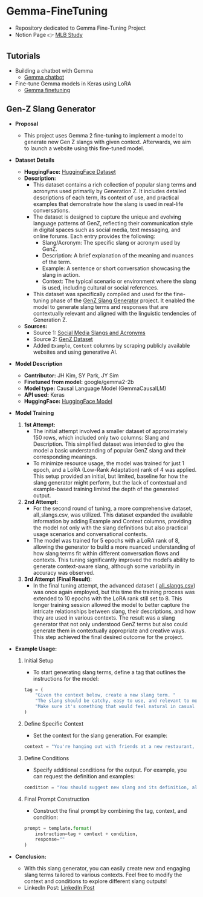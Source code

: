 # Gemma-FineTuning

- Repository dedicated to Gemma Fine-Tuning Project
- Notion Page 👉 [MLB Study](https://www.notion.so/Google-MLB-e9fb1b81889b4edd9a938ea73dfca248)

## Tutorials
- Building a chatbot with Gemma
    - [Gemma chatbot](https://ai.google.dev/gemma/docs/gemma_chat)
- Fine-tune Gemma models in Keras using LoRA
    - [Gemma finetuning](https://ai.google.dev/gemma/docs/lora_tuning)

## Gen-Z Slang Generator
- **Proposal**
    - This project uses Gemma 2 fine-tuning to implement a model to generate new Gen Z slangs with given context. Afterwards, we aim to launch a website using this fine-tuned model. 

- **Dataset Details**
    - **HuggingFace:** [HuggingFace Dataset](https://huggingface.co/datasets/SeoyeonPark1223/genz-slangs)
    - **Description:**
        - This dataset contains a rich collection of popular slang terms and acronyms used primarily by Generation Z. It includes detailed descriptions of each term, its context of use, and practical examples that demonstrate how the slang is used in real-life conversations.
        - The dataset is designed to capture the unique and evolving language patterns of GenZ, reflecting their communication style in digital spaces such as social media, text messaging, and online forums. Each entry provides the following:
            - Slang/Acronym: The specific slang or acronym used by GenZ.
            - Description: A brief explanation of the meaning and nuances of the term.
            - Example: A sentence or short conversation showcasing the slang in action. 
            - Context: The typical scenario or environment where the slang is used, including cultural or social references. 
        - This dataset was specifically compiled and used for the fine-tuning phase of the [GenZ Slang Generator](https://huggingface.co/SeoyeonPark1223/genz-slang-generator) project. It enabled the model to generate slang terms and responses that are contextually relevant and aligned with the linguistic tendencies of Generation Z.
    - **Sources:**
        - Source 1: [Social Media Slangs and Acronyms](https://www.kaggle.com/datasets/rizdelhi/socialmediaabbrevations)
        - Source 2: [GenZ Dataset](https://github.com/kaspercools/genz-dataset.git)
        - Added `Example`, `Context` columns by scraping publicly available websites and using generative AI.

- **Model Description**
    - **Contributor:** JH Kim, SY Park, JY Sim
    - **Finetuned from model:** google/gemma2-2b
    - **Model type:** Causal Language Model (GemmaCausalLM)
    - **API used:** Keras 
    - **HuggingFace:** [HuggingFace Model](https://huggingface.co/SeoyeonPark1223/genz-slang-generator)

- **Model Training**
    1. **1st Attempt:**
        - The initial attempt involved a smaller dataset of approximately 150 rows, which included only two columns: Slang and Description. This simplified dataset was intended to give the model a basic understanding of popular GenZ slang and their corresponding meanings. 
        - To minimize resource usage, the model was trained for just 1 epoch, and a LoRA (Low-Rank Adaptation) rank of 4 was applied. This setup provided an initial, but limited, baseline for how the slang generator might perform, but the lack of contextual and example-based training limited the depth of the generated output.
	2. **2nd Attempt:**
        - For the second round of tuning, a more comprehensive dataset, all_slangs.csv, was utilized. This dataset expanded the available information by adding Example and Context columns, providing the model not only with the slang definitions but also practical usage scenarios and conversational contexts. 
        - The model was trained for 5 epochs with a LoRA rank of 8, allowing the generator to build a more nuanced understanding of how slang terms fit within different conversation flows and contexts. This tuning significantly improved the model’s ability to generate context-aware slang, although some variability in accuracy was observed.
	3. **3rd Attempt (Final Result)**:
        - In the final tuning attempt, the advanced dataset ( [all_slangs.csv](https://huggingface.co/datasets/SeoyeonPark1223/genz-slangs)) was once again employed, but this time the training process was extended to 10 epochs with the LoRA rank still set to 8. This longer training session allowed the model to better capture the intricate relationships between slang, their descriptions, and how they are used in various contexts. The result was a slang generator that not only understood GenZ terms but also could generate them in contextually appropriate and creative ways. This step achieved the final desired outcome for the project.

- **Example Usage:**
    1. Initial Setup
        - To start generating slang terms, define a tag that outlines the instructions for the model:

        ```python
        tag = (
            "Given the context below, create a new slang term. "
            "The slang should be catchy, easy to use, and relevant to modern youth culture. "
            "Make sure it's something that would feel natural in casual conversation:\n\n"
        )
        ```
    2. Define Specific Context
        - Set the context for the slang generation. For example:
        ```python
        context = "You're hanging out with friends at a new restaurant, trying out some unique fusion dishes."
        ```

    3. Define Conditions
        - Specify additional conditions for the output. For example, you can request the definition and examples:
        ```python
        condition = "You should suggest new slang and its definition, also give an example for clarification. Example should be long and also precise."
        ```

    4. Final Prompt Construction
        - Construct the final prompt by combining the tag, context, and condition:
        ```python
        prompt = template.format(
            instruction=tag + context + condition,
            response=""
        )
        ```

- **Conclusion:**
    - With this slang generator, you can easily create new and engaging slang terms tailored to various contexts. Feel free to modify the context and conditions to explore different slang outputs!
    - LinkedIn Post: [LinkedIn Post](https://www.linkedin.com/posts/seoyeon-park-tris1223_mlbtriogenz-slang-generator-hugging-face-activity-7247268688586764288-Vl87?utm_source=share&utm_medium=member_desktop)
